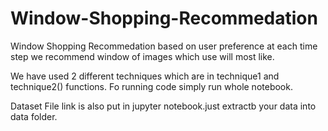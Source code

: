 # Window-Shopping-Recommedation
Window Shopping Recommedation based on user preference at each time step we recommend window of images which use will most like.

We have used 2 different techniques which are in technique1 and technique2() functions. 
Fo running code simply run whole notebook.

Dataset File link is also put in jupyter notebook.just extractb your data into data folder.
